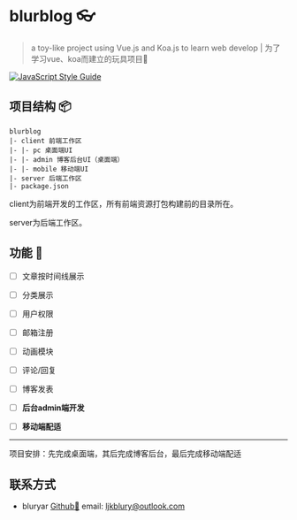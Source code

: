 # blurblog 👓

> a toy-like project using Vue.js and Koa.js to learn web develop | 为了学习vue、koa而建立的玩具项目👀

[![JavaScript Style Guide](https://img.shields.io/badge/code_style-standard-brightgreen.svg)](https://standardjs.com)

## 项目结构 📦

``` chinese 🙄
blurblog
|- client 前端工作区
|- |- pc 桌面端UI
|- |- admin 博客后台UI（桌面端）
|- |- mobile 移动端UI
|- server 后端工作区
|- package.json
```

client为前端开发的工作区，所有前端资源打包构建前的目录所在。

server为后端工作区。

## 功能 📃

- [ ] 文章按时间线展示
- [ ] 分类展示
- [ ] 用户权限
- [ ] 邮箱注册
- [ ] 动画模块
- [ ] 评论/回复
- [ ] 博客发表

- [ ] **后台admin端开发**
- [ ] **移动端配适**

---

项目安排：先完成桌面端，其后完成博客后台，最后完成移动端配适

## 联系方式

- bluryar [Github🧑](https://github.com/bluryar) email: ljkblury@outlook.com
  